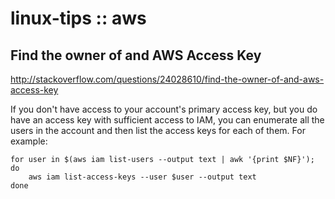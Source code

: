 # linux-tips :: aws

## Find the owner of and AWS Access Key
http://stackoverflow.com/questions/24028610/find-the-owner-of-and-aws-access-key

If you don't have access to your account's primary access key, but you do have an access key with sufficient access to IAM, you can enumerate all the users in the account and then list the access keys for each of them. For example:

```
for user in $(aws iam list-users --output text | awk '{print $NF}'); do
    aws iam list-access-keys --user $user --output text
done
```